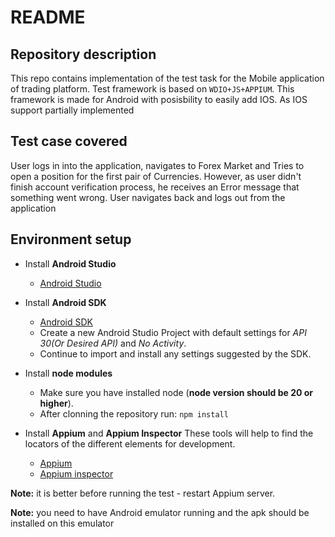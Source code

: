 # README #

## Repository description
This repo contains implementation of the test task for the Mobile application of trading platform. 
Test framework is based on `WDIO+JS+APPIUM`.
This framework is made for Android with posisbility to easily add IOS. As IOS support partially implemented

## Test case covered
User logs in into the application, navigates to Forex Market and Tries to open a position for the first pair of Currencies. However, as user didn't finish account verification process, he receives an  Error message that something went wrong. User navigates back and logs out from the application

## Environment setup

* Install **Android Studio**

  * [Android Studio](https://developer.android.com)

* Install **Android SDK**

  * [Android SDK](https://developer.android.com/studio/#downloads)
  * Create a new Android Studio Project with default settings for *API 30(Or Desired API)* and *No Activity*.
  * Continue to import and install any settings suggested by the SDK.

* Install **node modules**

  * Make sure you have installed node (**node version should be 20 or higher**).
  * After clonning the repository run: `npm install`

* Install **Appium** and **Appium Inspector**
These tools will help to find the locators of the different elements for development.

  * [Appium](https://appium.io/)
  * [Appium inspector](https://github.com/appium/appium-inspector)

**Note:** it is better before running the test - restart Appium server.

**Note:** you need to have Android emulator running and the apk should be installed on this emulator

